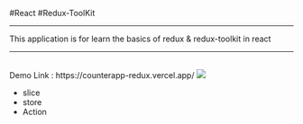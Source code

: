 #React #Redux-ToolKit
<hr>
This application is for learn the basics of redux & redux-toolkit in react<br>
<hr>
<br>
Demo Link : https://counterapp-redux.vercel.app/
<a href="https://counterapp-redux.vercel.app/">
  <image src="/public\Demo-Counter.png"></image>
</a>
<ul>
  <li>slice</li>
  <li>store</li>
  <li>Action</li>
</ul>
<template src="https://counterapp-redux.vercel.app/">
